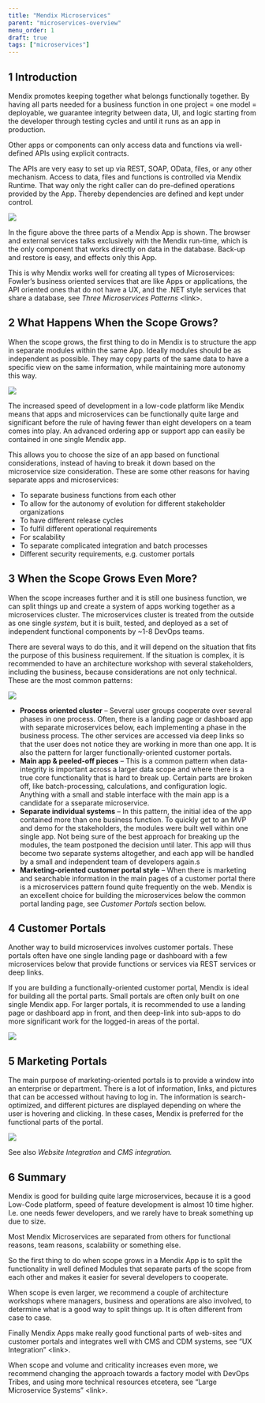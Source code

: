 ```yaml
---
title: "Mendix Microservices"
parent: "microservices-overview"
menu_order: 1
draft: true
tags: ["microservices"]
---
```


## 1 Introduction

Mendix promotes keeping together what belongs functionally together. By having all parts needed for a business function in one project = one model = deployable, we guarantee integrity between data, UI, and logic starting from the developer through testing cycles and until it runs as an app in production. 

Other apps or components can only access data and functions via well-defined
APIs using explicit contracts.

The APIs are very easy to set up via REST, SOAP, OData, files, or any other mechanism. Access to data, files and functions is controlled via Mendix Runtime. That way only the right caller can do pre-defined operations provided by the App. Thereby dependencies are defined and kept under control.

![](attachments/mendix-microservices2/90263dd28da16309020d74661675ea90.png)

In the figure above the three parts of a Mendix App is shown. The browser and external services talks exclusively with the Mendix run-time, which is the only component that works directly on data in the database. Back-up and restore is easy, and effects only this App.

This is why Mendix works well for creating all types of Microservices: Fowler’s business oriented services that are like Apps or applications, the API oriented ones that do not have a UX, and the .NET style services that share a database, see *Three Microservices Patterns* \<link\>.

## 2 What Happens When the Scope Grows?

When the scope grows, the first thing to do in Mendix is to structure the app in separate modules within the same App. Ideally modules should be as independent as possible. They may copy parts of the same data to have a specific view on the same information, while maintaining more autonomy this way.

![](attachments/mendix-microservices2/7e5ac58368e85b84e011917c9c24eab3.png)

The increased speed of development in a low-code platform like Mendix means that apps and microservices can be functionally quite large and significant before the rule of having fewer than eight developers on a team comes into play. An advanced ordering app or support app can easily be contained in one single Mendix app.

This allows you to choose the size of an app based on functional considerations, instead of having to break it down based on the microservice size consideration. These are some other reasons for having separate apps and microservices: 

-   To separate business functions from each other
-   To allow for the autonomy of evolution for different stakeholder
    organizations
-   To have different release cycles
-   To fulfil different operational requirements
-   For scalability
-   To separate complicated integration and batch processes
-   Different security requirements, e.g. customer portals

## 3 When the Scope Grows Even More?

When the scope increases further and it is still one business function, we can split things up and create a system of apps working together as a microservices cluster. The microservices cluster is treated from the outside as one single *system*, but it is built, tested, and deployed as a set of independent functional components by \~1-8 DevOps teams.

There are several ways to do this, and it will depend on the situation that fits the purpose of this business requirement. If the situation is complex, it is recommended to have an architecture workshop with several stakeholders, including the business, because considerations are not only technical. These are the most common patterns:

![](attachments/mendix-microservices2/456bcf30eaba56cf7662aa79fd05b595.png)

-   **Process oriented cluster** – Several user groups cooperate over several phases in one process. Often, there is a landing page or dashboard app with separate microservices below, each implementing a phase in the business process. The other services are accessed via deep links so that the user does not notice they are working in more than one app. It is also the pattern for larger functionally-oriented customer portals.
-   **Main app & peeled-off pieces** – This is a common pattern when data-integrity is important across a larger data scope and where there is a true core functionality that is hard to break up. Certain parts are broken off, like batch-processing, calculations, and configuration logic. Anything with a small and stable interface with the main app is a candidate for a sseparate microservice.
-   **Separate individual systems** – In this pattern, the initial idea of the app contained more than one business function. To quickly get to an MVP and demo for the stakeholders, the modules were built well within one single app. Not being sure of the best approach for breaking up the modules, the team postponed the decision until later. This app will thus become two separate systems altogether, and each app will be handled by a small and    independent team of developers again.s
-   **Marketing-oriented customer portal style** – When there is marketing and searchable information in the main pages of a customer portal there is a microservices pattern found quite frequently on the web. Mendix is an excellent choice for building the microservices below the common portal landing page, see *Customer Portals* section below.

## 4 Customer Portals

Another way to build microservices involves customer portals. These portals often have one single landing page or dashboard with a few microservices below that provide functions or services via REST services or deep links.

If you are building a functionally-oriented customer portal, Mendix is ideal for building all the portal parts. Small portals are often only built on one single Mendix app. For larger portals, it is recommended to use a landing page or dashboard app in front, and then deep-link into sub-apps to do more significant work for the logged-in areas of the portal.

![](attachments/mendix-microservices2/a05438a93029fe91c09b5220690fbfe9.png)

## 5 Marketing Portals

The main purpose of marketing-oriented portals is to provide a window into an enterprise or department. There is a lot of information, links, and pictures that can be accessed without having to log in. The information is search-optimized, and different pictures are displayed depending on where the user is hovering and clicking. In these cases, Mendix is preferred for the functional parts of the portal.

![](attachments/mendix-microservices2/6037a9057fb734f0c06fd62ce660d57c.png)

See also *Website Integration* and *CMS integration.*

## 6 Summary

Mendix is good for building quite large microservices, because it is a good Low-Code platform, speed of feature development is almost 10 time higher. I.e. one needs fewer developers, and we rarely have to break something up due to size.

Most Mendix Microservices are separated from others for functional reasons, team reasons, scalability or something else.

So the first thing to do when scope grows in a Mendix App is to split the functionality in well defined Modules that separate parts of the scope from each other and makes it easier for several developers to cooperate.

When scope is even larger, we recommend a couple of architecture workshops where managers, business and operations are also involved, to determine what is a good way to split things up. It is often different from case to case.

Finally Mendix Apps make really good functional parts of web-sites and customer portals and integrates well with CMS and CDM systems, see “UX Integration” \<link\>.

When scope and volume and criticality increases even more, we recommend changing the approach towards a factory model with DevOps Tribes, and using more technical resources etcetera, see “Large Microservice Systems” \<link\>.
